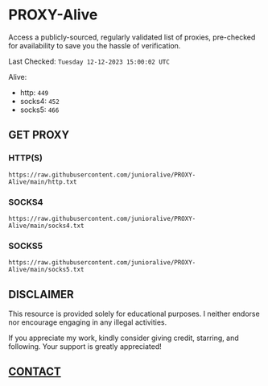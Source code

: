 # PROXY-Alive

Access a publicly-sourced, regularly validated list of proxies, pre-checked for availability to save you the hassle of verification.

Last Checked: `Tuesday 12-12-2023 15:00:02 UTC`

Alive:
- http: `449`
- socks4: `452`
- socks5: `466`

## GET PROXY

### HTTP(S)

```https://raw.githubusercontent.com/junioralive/PROXY-Alive/main/http.txt```

### SOCKS4

```https://raw.githubusercontent.com/junioralive/PROXY-Alive/main/socks4.txt```

### SOCKS5

```https://raw.githubusercontent.com/junioralive/PROXY-Alive/main/socks5.txt```

## DISCLAIMER

This resource is provided solely for educational purposes. I neither endorse nor encourage engaging in any illegal activities.

If you appreciate my work, kindly consider giving credit, starring, and following. Your support is greatly appreciated! 

## [CONTACT](https://t.me/TheJuniorAlive)
